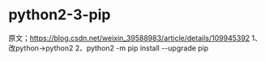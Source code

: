 # python2-3-pip

原文；https://blog.csdn.net/weixin_39588983/article/details/109945392
1、改python->python2
2、python2 -m pip install --upgrade pip
